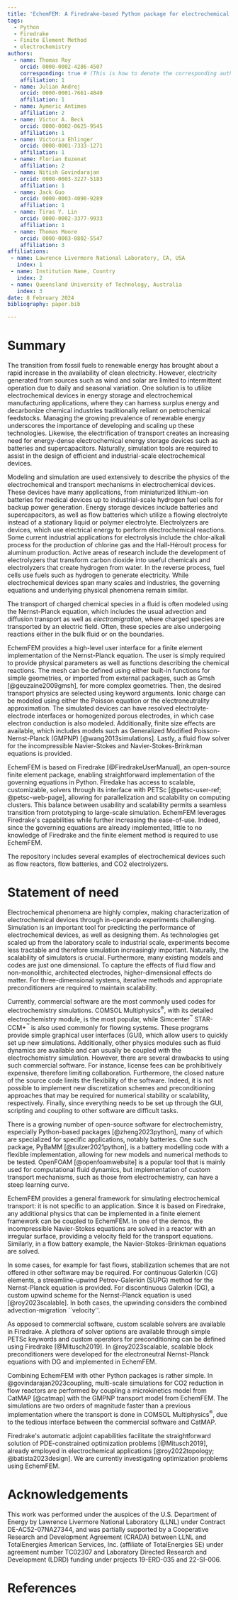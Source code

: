 ```yaml
---
title: 'EchemFEM: A Firedrake-based Python package for electrochemical transport'
tags:
  - Python
  - Firedrake
  - Finite Element Method
  - electrochemistry
authors:
  - name: Thomas Roy
    orcid: 0000-0002-4286-4507
    corresponding: true # (This is how to denote the corresponding author)
    affiliation: 1
  - name: Julian Andrej
    orcid: 0000-0001-7661-4840
    affiliation: 1
  - name: Aymeric Antimes
    affiliation: 2
  - name: Victor A. Beck
    orcid: 0000-0002-0625-9545
    affiliation: 1
  - name: Victoria Ehlinger
    orcid: 0000-0001-7333-1271
    affiliation: 1
  - name: Florian Euzenat
    affiliation: 2
  - name: Nitish Govindarajan
    orcid: 0000-0003-3227-5183
    affiliation: 1
  - name: Jack Guo
    orcid: 0000-0003-4090-9289
    affiliation: 1
  - name: Tiras Y. Lin
    orcid: 0000-0002-3377-9933
    affiliation: 1
  - name: Thomas Moore
    orcid: 0000-0003-0802-5547
    affiliation: 3
affiliations:
 - name: Lawrence Livermore National Laboratory, CA, USA
   index: 1
 - name: Institution Name, Country
   index: 2
 - name: Queensland University of Technology, Australia
   index: 3
date: 8 February 2024
bibliography: paper.bib

---
```


# Summary
<!---  high-level functionality and purpose of the software for a diverse, non-specialist audience --->
<!--- motivation --->
The transition from fossil fuels to renewable energy has brought about a rapid increase in the availability of clean electricity.
However, electricity generated from sources such as wind and solar are limited to intermittent operation due to daily and seasonal variation.
One solution is to utilize electrochemical devices in energy storage and electrochemical manufacturing applications, where they can harness surplus energy and decarbonize chemical industries traditionally reliant on petrochemical feedstocks.
Managing the growing prevalence of renewable energy underscores the importance of developing and scaling up these technologies.
Likewise, the electrification of transport creates an increasing need for energy-dense electrochemical energy storage devices such as batteries and supercapacitors.
Naturally, simulation tools are required to assist in the design of efficient and industrial-scale electrochemical devices.


<!--- How modeling is used --->
Modeling and simulation are used extensively to describe the physics of the electrochemical and transport mechanisms in electrochemical devices.
These devices have many applications, from miniaturized lithium-ion batteries for medical devices up to industrial-scale hydrogen fuel cells for backup power generation.
Energy storage devices include batteries and supercapacitors, as well as flow batteries which utilize a flowing electrolyte instead of a stationary liquid or polymer electrolyte.
Electrolyzers are devices, which use electrical energy to perform electrochemical reactions.
Some current industrial applications for electrolysis include the chlor-alkali process for the production of chlorine gas and the Hall-Héroult process for aluminum production.
Active areas of research include the development of electrolyzers that transform carbon dioxide into useful chemicals and electrolyzers that create hydrogen from water.
In the reverse process, fuel cells use fuels such as hydrogen to generate electricity.
While electrochemical devices span many scales and industries, the governing equations and underlying physical phenomena remain similar.

The transport of charged chemical species in a fluid is often modeled using the Nernst-Planck equation,
which includes the usual advection and diffusion transport as well as *electromigration*, where charged species are transported by an electric field.
Often, these species are also undergoing reactions either in the bulk fluid or on the boundaries.

<!--- EchemFEM --->
EchemFEM provides a high-level user interface for a finite element implementation of the Nernst-Planck equation.
The user is simply required to provide physical parameters as well as functions describing the chemical reactions.
The mesh can be defined using either built-in functions for simple geometries, or imported from external packages, such as Gmsh [@geuzaine2009gmsh], for more complex geometries.
Then, the desired transport physics are selected using keyword arguments.
Ionic charge can be modeled using either the Poisson equation or the electroneutrality approximation.
The simulated devices can have resolved electrolyte-electrode interfaces or homogenized porous electrodes, in which case electron conduction is also modeled.
Additionally, finite size effects are available, which includes models such as Generalized Modified Poisson-Nernst-Planck (GMPNP) [@wang2013simulations].
Lastly, a fluid flow solver for the incompressible Navier-Stokes and Navier-Stokes-Brinkman equations is provided.

<!--- Firedrake --->
EchemFEM is based on Firedrake [@FiredrakeUserManual], an open-source finite element package,
enabling straightforward implementation of the governing equations in Python.
Firedake has access to scalable, customizable, solvers through its interface with PETSc [@petsc-user-ref; @petsc-web-page], allowing for parallelization and scalability on computing clusters.
This balance between usability and scalability permits a seamless transition from prototyping to large-scale simulation.
EchemFEM leverages Firedrake's capabilities while further increasing the ease-of-use.
Indeed, since the governing equations are already implemented, little to no knowledge of Firedrake and the finite element method is required to use EchemFEM.

The repository includes several examples of electrochemical devices such as flow reactors, flow batteries, and CO2 electrolyzers.

# Statement of need
<!--- section that clearly illustrates the research purpose of the software and places it in the context of related work --->
<!--- Research Need --->
Electrochemical phenomena are highly complex, making characterization of electrochemical devices through in-operando experiments challenging.
Simulation is an important tool for predicting the performance of electrochemical devices, as well as designing them.
As technologies get scaled up from the laboratory scale to industrial scale, experiments become less tractable and therefore simulation increasingly important.
Naturally, the scalability of simulators is crucial.
Furthermore, many existing models and codes are just one dimensional.
To capture the effects of fluid flow and non-monolithic, architected electrodes, higher-dimensional effects do matter.
For three-dimensional systems, iterative methods and appropriate preconditioners are required to maintain scalability.

<!--- Other codes --->
Currently, commercial software are the most commonly used codes for electrochemistry simulations.
COMSOL Multiphysics<sup>&reg;</sup>, with its detailed electrochemistry module, is the most popular, while Simcenter<sup>&trade;</sup> STAR-CCM+<sup>&trade;</sup> is also used commonly for flowing systems.
These programs provide simple graphical user interfaces (GUI), which allow users to quickly set up new simulations.
Additionally, other physics modules such as fluid dynamics are available and can usually be coupled with the electrochemistry simulation.
However, there are several drawbacks to using such commercial software.
For instance, license fees can be prohibitively expensive, therefore limiting collaboration.
Furthermore, the closed nature of the source code limits the flexibility of the software.
Indeed, it is not possible to implement new discretization schemes and preconditioning approaches that may be required for numerical stability or scalability, respectively.
Finally, since everything needs to be set up through the GUI, scripting and coupling to other software are difficult tasks.

There is a growing number of open-source software for electrochemistry, especially Python-based packages [@zheng2023python], many of which are specialized for specific applications, notably batteries.
One such package, PyBaMM [@sulzer2021python], is a battery modelling code with a flexible implementation, allowing for new models and numerical methods to be tested.
OpenFOAM [@openfoamwebsite] is a popular tool that is mainly used for computational fluid dynamics, but implementation of custom transport mechanisms, such as those from electrochemistry, can have a steep learning curve.

<!--- Why echemfem --->
EchemFEM provides a general framework for simulating electrochemical transport: it is not specific to an application.
Since it is based on Firedrake, any additional physics that can be implemented in a finite element framework can be coupled to EchemFEM.
In one of the demos, the incompressible Navier-Stokes equations are solved in a reactor with an irregular surface, providing a velocity field for the transport equations.
Similarly, in a flow battery example, the Navier-Stokes-Brinkman equations are solved.

In some cases, for example for fast flows, stabilization schemes that are not offered in other software may be required.
For continuous Galerkin (CG) elements, a streamline-upwind Petrov-Galerkin (SUPG) method for the Nernst-Planck equation is provided.
For discontinuous Galerkin (DG), a custom upwind scheme for the Nernst-Planck equation is used [@roy2023scalable].
In both cases, the upwinding considers the combined advection-migration ``velocity''.

As opposed to commercial software, custom scalable solvers are available in Firedrake.
A plethora of solver options are available through simple PETSc keywords and custom operators for preconditioning can be defined using Firedrake [@Mitusch2019].
In @roy2023scalable, scalable block preconditioners were developed for the electroneutral Nernst-Planck equations with DG and implemented in EchemFEM.

Combining EchemFEM with other Python packages is rather simple.
In @govindarajan2023coupling, multi-scale simulations for CO2 reduction in flow reactors are performed by coupling a microkinetics model from CatMAP [@catmap] with the GMPNP transport model from EchemFEM.
The simulations are two orders of magnitude faster than a previous implementation where the transport is done in COMSOL Multiphysics<sup>&reg;</sup>, due to the tedious interface between the commercial software and CatMAP.

Firedrake's automatic adjoint capabilities facilitate the straightforward solution of PDE-constrained optimization problems [@Mitusch2019], already employed in electrochemical applications [@roy2022topology; @batista2023design].
We are currently investigating optimization problems using EchemFEM.

# Acknowledgements

This work was performed under the auspices of the U.S. Department of Energy by Lawrence Livermore National Laboratory (LLNL) under Contract DE-AC52-07NA27344, and was partially supported by a Cooperative Research and Development Agreement (CRADA) between LLNL and TotalEnergies American Services, Inc. (affiliate of TotalEnergies SE) under agreement number TC02307 and Laboratory Directed Research and Development (LDRD) funding under projects 19-ERD-035 and 22-SI-006.

# References
